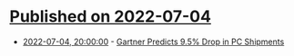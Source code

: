# [Published on 2022-07-04](index.md)

* [2022-07-04, 20:00:00](https://hardware.slashdot.org/story/22/07/04/1829252/gartner-predicts-95-drop-in-pc-shipments?utm_source=rss1.0mainlinkanon&utm_medium=feed) - [Gartner Predicts 9.5% Drop in PC Shipments](https://hardware.slashdot.org/story/22/07/04/1829252/gartner-predicts-95-drop-in-pc-shipments?utm_source=rss1.0mainlinkanon&utm_medium=feed)
